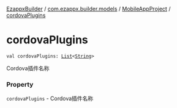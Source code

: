 [EzappxBuilder](../../index.md) / [com.ezappx.builder.models](../index.md) / [MobileAppProject](index.md) / [cordovaPlugins](./cordova-plugins.md)

# cordovaPlugins

`val cordovaPlugins: `[`List`](https://kotlinlang.org/api/latest/jvm/stdlib/kotlin.collections/-list/index.html)`<`[`String`](https://kotlinlang.org/api/latest/jvm/stdlib/kotlin/-string/index.html)`>`

Cordova插件名称

### Property

`cordovaPlugins` - Cordova插件名称